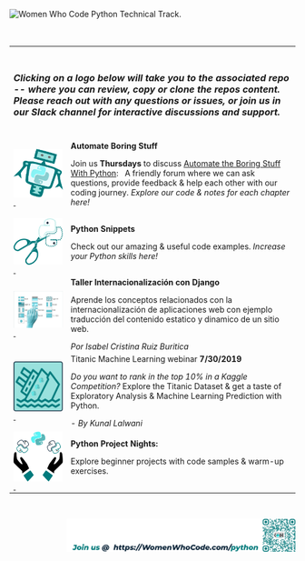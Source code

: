 <img alt="Women Who Code Python Technical Track." align="left" src="images/Repo Heder Color.png"><br>
<br>
&nbsp;&nbsp;&nbsp;
<br>

<table style= "background-color: transparent; border-color: transparent;">
<tbody>
<tr>
<td colspan="4"><h3><br><em>Clicking on a logo below will take you to the associated repo -- where you can review, copy or clone the repos content.  Please reach out with any questions or issues, or join us in our Slack channel for interactive discussions and support.</em><br><br></h3></td>

</tr>
<tr>
<td style="border: none;" align="left" width="20%"><a href="https://github.com/BethanyG/WWCodePythonAutomate_the_Snippets"><img alt="automate the boring stuff with python study group."align="left" src="images/Automate_logo_bot.png"/>&nbsp;</td>
<td colspan="3"><b>Automate Boring Stuff</b>  <p>Join us <b>Thursdays</b> to discuss <a href="https://automatetheboringstuff.com/"> Automate the Boring Stuff With Python</a>:  &nbsp; A friendly forum where we can ask questions, provide feedback & help each other with our coding journey. <em>Explore our code & notes for each chapter here!</p></em></td>
</tr>
<tr>
<td style="border: none;" align="left" width="20%"><a href="https://github.com/SaraM92/Py-Snippets/tree/e2f190e7407fa2b8ede20a67a501d53c4975a865"><img alt="py-snippets:  Python code snippets." align="left" src="images/Snippets_logo_II.png"/>&nbsp;</td>
<td colspan="3"><b>Python Snippets</b>  <p>Check out our amazing & useful code examples.  <em>Increase your Python skills here!</p></em></td>
</tr>
<tr>
<td style="border: none;" align="left" width="20%"><a href="https://github.com/iris9112/WWCode-python/tree/a80034439d918866d1a27c9bba429a9281fe481c"><img alt="internationalization in Django." align="left" src="images/Internationalization.png"/>&nbsp;</td>
<td colspan="3"><b>Taller Internacionalización con Django</b>  <p>Aprende los conceptos relacionados con la internacionalización de aplicaciones web con ejemplo traducción del contenido estatico y dinamico de un sitio web.</p> <em>Por Isabel Cristina Ruiz Buritica</em></td>
</tr>
<tr>
<td style="border: none;" align="left" width="20%"><a href="https://github.com/kunal-lalwani/WWC-Python-Webinar-Titanic/tree/67c3742090a729a816b52d2114df727b18026017"><img alst="Titantic data set and python data science." align="left" src="images/titanic_logo.png"/>&nbsp;</td>
<td colspan="3">
<P?>Titanic Machine Learning webinar <b>7/30/2019</b>  <p><em>Do you want to rank in the top 10% in a Kaggle Competition?</em> Explore the Titanic Dataset & get a taste of Exploratory Analysis & Machine Learning Prediction with Python.</p> <em>- By Kunal Lalwani</em>
</td>
</tr>
<tr>
<td style="border: none;" align="left" width="20%"><a href="https://github.com/BethanyG/beginner_nights/tree/c7ea963d14deeef2de0a1b5f33ec9706b22e2e7a"><img alt="beginner nights project walk-throughs." align="left" src="images/Beginner_Nights_Logo.png"/>&nbsp;</td>
<td colspan="3"><b>Python Project Nights:</b> <p>Explore beginner projects with code samples & warm-up exercises.</p> </td>
</tr>
</tbody>
</table>


&nbsp;
&nbsp;
&nbsp;


<img width = 80% align="right" src="images/Website CTA.png">

